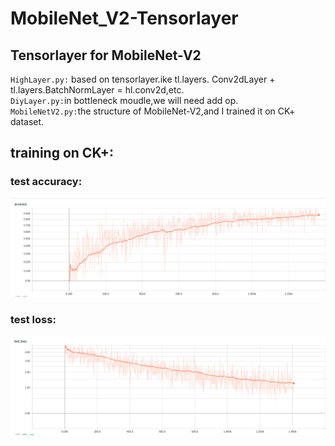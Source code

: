 # MobileNet_V2-Tensorlayer
## Tensorlayer for MobileNet-V2
 `HighLayer.py:` based on tensorlayer.ike tl.layers. Conv2dLayer + tl.layers.BatchNormLayer = hl.conv2d,etc.<br>
 `DiyLayer.py:`in bottleneck moudle,we will need add op.<br>
 `MobileNetV2.py:`the structure of MobileNet-V2,and I trained it on CK+ dataset.<br>
 
 ## training on CK+:<br>
 ### test accuracy:<br>
 ![train_accuracy](https://github.com/DasudaRunner/MobileNet-V2-tensorlayer/blob/master/png/accuracy.png)<br>
 ### test loss:<br>
 ![test loss](https://github.com/DasudaRunner/MobileNet-V2-tensorlayer/blob/master/png/testloss.png)

